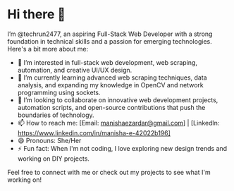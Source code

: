 # Hi there 👋

I’m @techrun2477, an aspiring Full-Stack Web Developer with a strong foundation in technical skills and a passion for emerging technologies. Here's a bit more about me:

- 👀 I’m interested in full-stack web development, web scraping, automation, and creative UI/UX design.
- 🌱 I’m currently learning advanced web scraping techniques, data analysis, and expanding my knowledge in OpenCV and network programming using sockets.
- 💞️ I’m looking to collaborate on innovative web development projects, automation scripts, and open-source contributions that push the boundaries of technology.
- 📫 How to reach me: [Email: manishaezardar@gmail.com] | [Linkedln: https://www.linkedin.com/in/manisha-e-42022b196]
- 😄 Pronouns: She/Her
- ⚡ Fun fact: When I'm not coding, I love exploring new design trends and working on DIY projects.

Feel free to connect with me or check out my projects to see what I'm working on!
